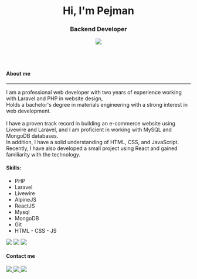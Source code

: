 <h1 align="center">Hi, I'm Pejman</h2>

<h3 align="center">Backend Developer</h3>

<div align="center">
  <image src="https://media1.giphy.com/media/Y4ak9Ki2GZCbJxAnJD/giphy.gif" align="center">
  <!-- <video src="https://cdnl.iconscout.com/lottie/premium/preview-watermark/male-web-deveoper-4563722-3817230.mp4" autoplay="autoplay" muted="muted" loop="loop" type="video/mp4"></video> -->
</div>
<br><br>
<br>

<h4>About me</h4>
<hr>
<div>
  I am a professional web developer with two years of experience working with Laravel and PHP in website design,<br>
  Holds a bachelor's degree in materials engineering with a strong interest in web development.<br><br>
  I have a proven track record in building an e-commerce website using Livewire and Laravel, and I am proficient in working with MySQL and MongoDB databases.<br>
  In addition, I have a solid understanding of HTML, CSS, and JavaScript.<br>
  Recently, I have also developed a small project using React and gained familiarity with the technology.
</div>
<h4>
  Skills:
</h4>
<ul>
  <li>
    PHP
  </li>
  <li>
    Laravel
  </li>
  <li>
    Livewire
  </li>
  <li>
    AlpineJS
  </li>
  <li>
    ReactJS
  </li>
  <li>
    Mysql
  </li>
  <li>
    MongoDB
  </li>
  <li>
    Git
  </li>
  <li>
    HTML - CSS - JS
  </li>
</ul>
<image src="https://github-readme-streak-stats.herokuapp.com/?user=p-e-j-m-a-n">
<image src="https://github-readme-stats.vercel.app/api/top-langs/?username=p-e-j-m-a-n&layout=compact">
<image src="https://github-readme-stats.vercel.app/api?username=p-e-j-m-a-n&show_icons=true&theme=radical&bg_color=ffffff&border_color=d9d9d9&title_color=000c94&text_color=000538&icon_color=d10046&cache_seconds=8000&include_all_commits=true&count_private=true">
<div>
  <img src="https://komarev.com/ghpvc/?username=p-e-j-m-a-n&style=flat-square&color=blue" alt=""/>
</div>
<h4>Contact me</h4>
<div>
  <a href="https://www.linkedin.com/in/mohamad-hosein-montazeri">
     <img src="https://img.shields.io/badge/-linkedin-blue">
  </a>
  <a href="mailto:mhm9mhm@gmail.com">
    <img src="https://img.shields.io/badge/-Gmail-red">
  </a>
  <a href="https://t.me/pejgman">
    <img src="https://img.shields.io/badge/-Telegram-informational">
  </a>
</div>
<!--
**pejman/pejman** is a ✨ _special_ ✨ repository because its `README.md` (this file) appears on your GitHub profile.

Here are some ideas to get you started:

- 🔭 I’m currently working on ...
- 🌱 I’m currently learning ...
- 💬 Ask me about ...
- 📫 How to reach me: ...
- 😄 Pronouns: ...
- ⚡ Fun fact: ...

- 👋 Hi, I’m @p-e-j-m-a-n
- 👀 I’m interested in making programmmm
- 🌱 I’m currently learning laravel
- 📫 This is my email: mhm9mhm@gmail.com

p-e-j-m-a-n/p-e-j-m-a-n is a ✨ special ✨ repository because its `README.md` (this file) appears on your GitHub profile.
You can click the Preview link to take a look at your changes.

-->
